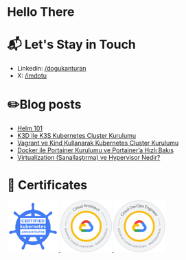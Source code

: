 # Hello There

# 📬 Let's Stay in Touch

- Linkedin: [/dogukanturan](https://linkedin.com/in/dogukanturan)
- X: [/imdotu](https://x.com/imdotu)

# ✏️Blog posts
<!-- BLOG-POST-LIST:START -->
- [Helm 101](https://medium.com/devopsturkiye/helm-101-96c3f068cd34?source=rss-91eabe94909d------2)
- [K3D İle K3S Kubernetes Cluster Kurulumu](https://medium.com/devopsturkiye/k3d-i%CC%87le-k3s-kubernetes-cluster-kurulumu-38e71acda9cb?source=rss-91eabe94909d------2)
- [Vagrant ve Kind Kullanarak Kubernetes Cluster Kurulumu](https://medium.com/devopsturkiye/vagrant-ve-kind-kullanarak-kubernetes-cluster-kurulumu-10bbee85eda1?source=rss-91eabe94909d------2)
- [Docker ile Portainer Kurulumu ve Portainer’a Hızlı Bakış](https://medium.com/devopsturkiye/docker-ile-portainer-kurulumu-ve-portainera-h%C4%B1zl%C4%B1-bak%C4%B1%C5%9F-2fdcf2b31deb?source=rss-91eabe94909d------2)
- [Virtualization &lpar;Sanallaştırma&rpar; ve Hypervisor Nedir?](https://devopsguy.medium.com/virtualization-ve-hypervisor-nedir-a1f7acb99765?source=rss-91eabe94909d------2)
<!-- BLOG-POST-LIST:END -->

# 🎯 Certificates

<a href="https://www.credly.com/badges/7a93e3a2-cd90-4935-a55f-60f5510ca0c0/public_url">
   <img src="./static/cka_badge.png" alt="CKA Badge" width="120">
</a>
<a href="https://www.credential.net/1c55b8ae-7bb0-4c77-9653-527cee22879e">
   <img src="./static/gcp_cloud_architect.png" alt="GCP Cloud Architect" width="120">
</a>
<a href="https://www.credential.net/5be7e31b-cb4b-49e5-b708-db952d61c361">
   <img src="./static/gcp_cloud_devops.png" alt="GCP Cloud DevOps" width="120">
</a>